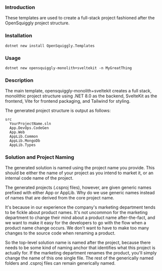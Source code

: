 ### Introduction

These templates are used to create a full-stack project fashioned after the
OpenSquiggly project structure.

### Installation

```console
dotnet new install OpenSquiggly.Templates
```

### Usage

```console
dotnet new opensquiggly-monolith+sveltekit -n MyGreatThing
```

### Description

The main template, opensquiggly-monolith+sveltekit creates a full stack, monolithic project
structure using .NET 8.0 as the backend, SvelteKit as the frontend, Vite for frontend packaging,
and Tailwind for styling.

The generated project structure is output as follows:

```
src
  YourProjectName.sln
  App.DevOps.CodeGen
  App.Web
  AppLib.Common
  AppLib.MongoDb
  AppLib.Types
```

### Solution and Project Naming

The generated solution is named using the project name you provide. This should be either
the name of your project as you intend to market it, or an internal code name of the project.

The generated projects (.csproj files), however, are given generic names prefixed with either
App or AppLib. Why do we use generic names instead of names that are derived from the core
project name.

It's because in our experience the company's marketing department tends to be fickle about
product names. It's not uncommon for the marketing department to change their mind about a
product name after-the-fact, and we want to make it easy for the developers to go with the
flow when a product name change occurs. We don't want to have to make too many changes to the
source code when renaming a product.

So the top-level solution name is named after the project, because there needs to be some
kind of naming anchor that identifies what this project is actually for. If the marketing
department renames the product, you'll simply change the name of this one single file. The
rest of the generically named folders and .csproj files can remain generically named.
